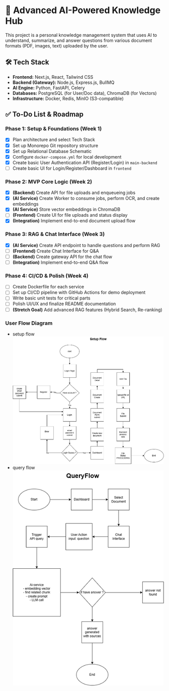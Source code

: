 # 🚀 Advanced AI-Powered Knowledge Hub
This project is a personal knowledge management system that uses AI to understand, summarize, and answer questions from various document formats (PDF, images, text) uploaded by the user.
## 🛠️ Tech Stack

- **Frontend:** Next.js, React, Tailwind CSS
- **Backend (Gateway):** Node.js, Express.js, BullMQ
- **AI Engine:** Python, FastAPI, Celery
- **Databases:** PostgreSQL (for User/Doc data), ChromaDB (for Vectors)
- **Infrastructure:** Docker, Redis, MinIO (S3-compatible)

## ✅ To-Do List & Roadmap

### Phase 1: Setup & Foundations (Week 1)
- [x] Plan architecture and select Tech Stack
- [x] Set up Monorepo Git repository structure
- [x] Set up Relational Database Schematic
- [x] Configure `docker-compose.yml` for local development
- [x] Create basic User Authentication API (Register/Login) in `main-backend`
- [ ] Create basic UI for Login/Register/Dashboard in `frontend`

### Phase 2: MVP Core Logic (Week 2)
- [x] **(Backend)** Create API for file uploads and enqueueing jobs
- [x] **(AI Service)** Create Worker to consume jobs, perform OCR, and create embeddings
- [x] **(AI Service)** Store vector embeddings in ChromaDB
- [ ] **(Frontend)** Create UI for file uploads and status display
- [x] **(Integration)** Implement end-to-end document upload flow

### Phase 3: RAG & Chat Interface (Week 3)
- [x] **(AI Service)** Create API endpoint to handle questions and perform RAG
- [ ] **(Frontend)** Create Chat Interface for Q&A
- [ ] **(Backend)** Create gateway API for the chat flow
- [ ] **(Integration)** Implement end-to-end Q&A flow

### Phase 4: CI/CD & Polish (Week 4)
- [ ] Create Dockerfile for each service
- [ ] Set up CI/CD pipeline with GitHub Actions for demo deployment
- [ ] Write basic unit tests for critical parts
- [ ] Polish UI/UX and finalize README documentation
- [ ] **(Stretch Goal)** Add advanced RAG features (Hybrid Search, Re-ranking)

### User Flow Diagram
- setup flow ![setupflow](./Diagrams/UserFlow.drawio.png)
- query flow ![queryflow](./Diagrams/QueryFlow.drawio.png)
